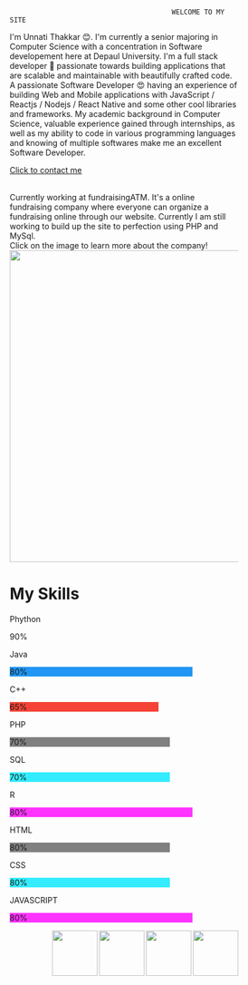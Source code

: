                                             WELCOME TO MY SITE
<body>                                         
<p>I'm Unnati Thakkar 😊. I'm currently a senior majoring in Computer Science with a concentration in Software developement here at Depaul University. I'm a full stack developer 🚀 passionate towards building applications that are scalable and maintainable with beautifully crafted code. 
A passionate Software Developer 😍 having an experience of building Web and Mobile applications with JavaScript / Reactjs / Nodejs / React Native and some other cool libraries and frameworks. My academic background in Computer Science, valuable experience gained through internships, as well as my ability to code in various programming languages and knowing of multiple softwares make me an excellent Software Developer. </p>
<a href="mailto:unnati2810@gmail.com"> Click to contact me</a>
<p> 
<br>Currently working at fundraisingATM. It's a online fundraising company where everyone can organize a fundraising online through our website. Currently I am still working to build up the site to perfection using PHP and MySql. 
<br>Click on the image to learn more about the company!
<br><a href="http://www.fundraisingatm.com/">
<img border="0" alt="" src="unnati1028.github.io/workex1.png" width="1000" height="550">
</a>
</p>
  <html>
<head>
<meta name="viewport" content="width=device-width, initial-scale=1">
<style>
* {box-sizing: border-box}

.container {
  width: 100%;
  background-color: #ddd;
}

.skills {
  text-align: right;
  padding-top: 10px;
  padding-bottom: 10px;
  color: white;
}

.phython {width: 90%; background-color: #4CAF50;}
.java {width: 80%; background-color: #2196F3;}
.c {width: 65%; background-color: #f44336;}
.php {width: 70%; background-color: #808080;}
.sql {width: 70%; background-color: #33ECFF;}
.r {width: 80%; background-color: #FF33FF;}
.html {width: 80%; background-color: #333FFF;}
.css {width: 80%; background-color: #D133FF;}
.javascript {width: 80%; background-color: #FF336E;}
</style>
</head>
<body>

<h1>My Skills</h1>

<p>Phython</p>
<div class="container">
  <div class="skills phython">90%</div>
</div>

<p>Java</p>
<div class="container">
  <div class="skills java">80%</div>
</div>

<p>C++</p>
<div class="container">
  <div class="skills c">65%</div>
</div>

<p>PHP</p>
<div class="container">
  <div class="skills php">70%</div>
</div>

<p>SQL</p>
<div class="container">
  <div class="skills sql">70%</div>
</div>

<p>R</p>
<div class="container">
  <div class="skills r">80%</div>
</div>

<p>HTML</p>
<div class="container">
  <div class="skills php">80%</div>
</div>

<p>CSS</p>
<div class="container">
  <div class="skills sql">80%</div>
</div>

<p>JAVASCRIPT</p>
<div class="container">
  <div class="skills r">80%</div>
</div>

</body>
</html>

<p>
<a href="https://www.linkedin.com/in/unnati-t-7b2953135/">
<img border="0" alt="" src="unnati1028.github.io/linkedIN.png" width="80" height="80" align="right">
</a>
<a href="https://www.github.com/unnati1028">
<img border="0" alt="" src="unnati1028.github.io/github.png" width="80" height="80" align="right">
</a>
<a href="unnati1028.github.io/Resume.pdf">
<img border="0" alt="" src="unnati1028.github.io/resume-icon-png-19036.png" width="80" height="80" align="right">
</a>
 <a href="mailto:unnati2810@gmail.com">
 <img border="0" alt="" src="unnati1028.github.io/email.png" width="80" height="80" align="right">
 </a>
</p>
</body>
